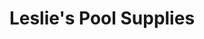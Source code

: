 ---
title: "Leslie's Pool Supplies"
url: /springfield/leslies-pool-supplies/
shop: swimming pool
---